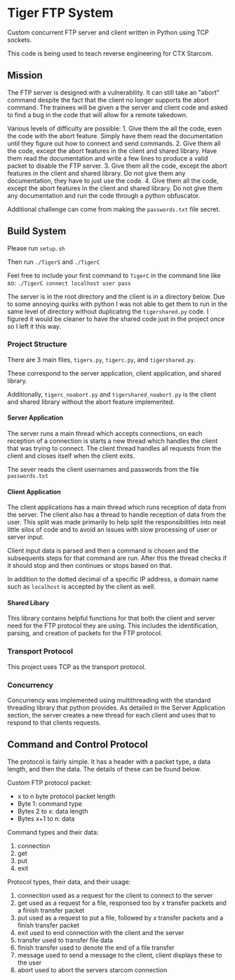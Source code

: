 # Tiger FTP System

Custom concurrent FTP server and client written in Python using TCP sockets.

This code is being used to teach reverse engineering for CTX Starcom.

## Mission

The FTP server is designed with a vulnerability. It can still take an "abort" command despite the fact that the client no longer supports the abort command. The trainees will be given a the server and client code and asked to find a bug in the code that will allow for a remote takedown.

Various levels of difficulty are possible:
    1. Give them the all the code, even the code with the abort feature. Simply have them read the documentation until they figure out how to connect and send commands.
    2. Give them all the code, except the abort features in the client and shared library. Have them read the documentation and write a few lines to produce a valid packet to disable the FTP server.
    3. Give them all the code, except the abort features in the client and shared library. Do not give them any documentation, they have to just use the code.
    4. Give them all the code, except the abort features in the client and shared library. Do not give them any documentation and run the code through a python obfuscator.

Additional challenge can come from making the `passwords.txt` file secret.

## Build System

Please run `setup.sh`

Then run `./TigerS` and `./TigerC`

Feel free to include your first command to `TigerC` in the command line like so:
`./TigerC connect localhost user pass`

The server is in the root directory and the client is in a directory below. Due to some annoying quirks with python I was not able to get them to run in the same level of directory without duplicating the `tigershared.py` code. I figured it would be cleaner to have the shared code just in the project once so I left it this way.
### Project Structure

There are 3 main files, `tigers.py`, `tigerc.py`, and `tigershared.py`.

These correspond to the server application, client application, and shared library.

Additionally, `tigerc_noabort.py` and `tigershared_noabort.py` is the client and shared library without the abort feature implemented.

#### Server Application

The server runs a main thread which accepts connections, on each reception of a connection is starts a new thread which handles the client that was trying to connect. The client thread handles all requests from the client and closes itself when the client exits.

The sever reads the client usernames and passwords from the file `passwords.txt`

#### Client Application

The client applications has a main thread which runs reception of data from the server. The client also has a thread to handle reception of data from the user. This split was made primarily to help split the responsibilities into neat little silos of code and to avoid an issues with slow processing of user or server input.

Client input data is parsed and then a command is chosen and the subsequents steps for that command are run. After this the thread checks if it should stop and then continues or stops based on that.

In addition to the dotted decimal of a specific IP address, a domain name such as `localhost` is accepted by the client as well.

#### Shared Libary

This library contains helpful functions for that both the client and server need for the FTP protocol they are using. This includes the identification, parsing, and creation of packets for the FTP protocol.

### Transport Protocol

This project uses TCP as the transport protocol.
### Concurrency

Concurrency was implemented using multithreading with the standard threading library that python provides. As detailed in the Server Application section, the server creates a new thread for each client and uses that to respond to that clients requests.

## Command and Control Protocol

The protocol is fairly simple. It has a header with a packet type, a data length, and then the data. The details of these can be found below.

Custom FTP protocol packet:
- x to n byte protocol packet length
- Byte 1: command type
- Bytes 2 to x: data length
- Bytes x+1 to n: data

Command types and their data:
1. connection <username> <password>
2. get <file>
3. put <file>
4. exit

Protocol types, their data, and their usage:
1. connection <username> <password>         used as a request for the client to connect to the server
2. get <file>                               used as a request for a file, responsed too by x transfer packets and a finish transfer packet
3. put <file>                               used as a request to put a file, followed by x transfer packets and a finish transfer packet
4. exit                                     used to end connection with the client and the server
5. transfer <filedata>                      used to transfer file data
6. finish transfer                          used to denote the end of a file transfer
7. message <message>                        used to send a message to the client, client displays these to the user
8. abort                                    used to abort the servers starcom connection